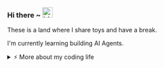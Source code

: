 ### Hi there ~ <img src="https://user-images.githubusercontent.com/1303154/88677602-1635ba80-d120-11ea-84d8-d263ba5fc3c0.gif" width="24px" alt="hi">

These is a land where I share toys and have a break.

I'm currently learning building AI Agents.

<details>
<summary>⚡️ More about my coding life</summary>
<br />

![Top Langs](https://github-readme-stats.vercel.app/api/top-langs/?username=HarsheedRabhadia&theme=vue-dark&show_icons=true&hide_border=true&layout=compact)
![Harsheed's github stats](https://github-readme-stats.vercel.app/api?username=HarsheedRabhadia&theme=vue-dark&show_icons=true&hide_border=true&count_private=true)

</details>
